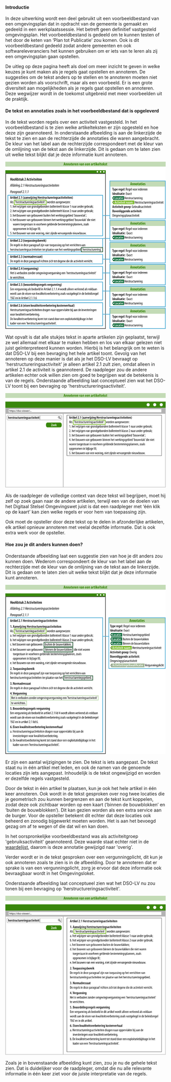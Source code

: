 ﻿#### Introductie

In deze uitwerking wordt een deel gebruikt uit een voorbeeldbestand van een
omgevingsplan dat in opdracht van de gemeente is gemaakt en gedeeld in een werkplaatssessie. Het betreft
geen definitief vastgesteld omgevingsplan. Het voorbeeldbestand is gedeeld om te
kunnen testen of het door de keten van ‘Plan tot Publicatie’ zou komen. Ook is
dit voorbeeldbestand gedeeld zodat andere gemeenten en ook softwareleveranciers
het kunnen gebruiken om er iets van te leren als zij een omgevingsplan gaan
opstellen.

De uitleg op deze pagina heeft als doel om meer inzicht te geven in welke keuzes
je kunt maken als je regels gaat opstellen en annoteren. De suggesties om de
tekst anders op te stellen en te annoteren moeten niet gezien worden als
voorschrift, maar als een voorbeeld. Er is een grote diversiteit aan mogelijkheden
als je regels gaat opstellen en annoteren. Deze wegwijzer wordt in de toekomst
uitgebreid met meer voorbeelden uit de praktijk.

#### De tekst en annotaties zoals in het voorbeeldbestand dat is opgeleverd

In de tekst worden regels over een activiteit vastgesteld. In het
voorbeeldbestand is te zien welke artikelteksten er zijn opgesteld en hoe deze
zijn geannoteerd. In onderstaande afbeelding is aan de linkerzijde de tekst te
zien en aan de rechterzijde de annotaties die waren aangebracht. De kleur van
het label aan de rechterzijde correspondeert met de kleur van de omlijning van
de tekst aan de linkerzijde. Dit is gedaan om te laten zien uit welke tekst
blijkt dat je deze informatie kunt annoteren.

![](media/7141Annoteren_Artikeltekst1.png)

Wat opvalt is dat alle stukjes tekst in aparte artikelen zijn geplaatst, terwijl
ze wel allemaal met elkaar te maken hebben en los van elkaar gelezen niet juist
geïnterpreteerd kunnen worden. Hierbij is het belangrijk om te weten is dat
DSO-LV bij een bevraging het hele artikel toont. Gevolg van het annoteren op
deze manier is dat als je het DSO-LV bevraagt op 'herstructureringsactiviteit'
je alleen artikel 2.1 zult zien, omdat alleen in artikel 2.1 de activiteit is 
geannoteerd. De raadpleger zou de andere artikelen echter ook willen zien om 
goed te begrijpen wat de betekenis is van de regels. Onderstaande
afbeelding laat conceptueel zien wat het DSO-LV toont bij een bevraging op
'herstructureringsactiviteit'.

![](media/7141Annoteren_Artikeltekst_Viewer1.png)

Als de raadpleger de volledige context van deze tekst wil begrijpen, moet hij
zelf op zoek gaan naar de andere artikelen, terwijl een van de doelen van het
Digitaal Stelsel Omgevingswet juist is dat een raadpleger met ‘één klik op de
kaart’ kan zien welke regels er voor hem van toepassing zijn.

Ook moet de opsteller door deze tekst op te delen in afzonderlijke artikelen,
elk artikel opnieuw annoteren met veelal dezelfde informatie. Dat is ook extra
werk voor de opsteller.

#### Hoe zou je dit anders kunnen doen?

Onderstaande afbeelding laat een suggestie zien van hoe je dit anders zou kunnen
doen. Wederom correspondeert de kleur van het label aan de rechterzijde met de
kleur van de omlijning van de tekst aan de linkerzijde. Dit is gedaan om te
laten zien uit welke tekst blijkt dat je deze informatie kunt annoteren.

![](media/7141Annoteren_Artikeltekst2.png)

Er zijn een aantal wijzigingen te zien. De tekst is iets aangepast. De tekst
staat nu in één artikel met leden, en ook de namen van de genoemde locaties zijn
iets aangepast. Inhoudelijk is de tekst ongewijzigd en worden er dezelfde regels
vastgesteld.

Door de tekst in één artikel te plaatsen, kun je ook het hele artikel in één
keer annoteren. Ook wordt in de tekst gesproken over nog twee locaties die je
geometrisch zou kunnen bergrenzen en aan de tekst kunt koppelen, zodat deze ook
zichtbaar worden op een kaart (‘binnen de bouwblokken’ en ‘buiten de
bouwblokken’). Dit kan gezien worden als een extra service aan de burger. Voor
de opsteller betekent dit echter dat deze locaties ook beheerd en zonodig
bijgewerkt moeten worden. Het is aan het bevoegd gezag om af te wegen of die dat
wil en kan doen.

In het oorspronkelijke voorbeeldbestand was als activiteitgroep
'gebruiksactiviteit' geannoteerd. Deze waarde staat echter niet in de
[waardelijst](https://stelselcatalogus.omgevingswet.overheid.nl/waardelijstenpagina),
daarom is deze annotatie gewijzigd naar 'overig'.

Verder wordt er in de tekst gesproken over een vergunningplicht, dit kun je ook
annoteren zoals te zien is in de afbeelding. Door te annoteren dat er sprake is
van een vergunningplicht, zorg je ervoor dat deze informatie ook bevraagbaar
wordt in het Omgevingsloket.

Onderstaande afbeelding laat conceptueel zien wat het DSO-LV nu zou tonen bij
een bevraging op 'herstructureringsactiviteit'.

![](media/7141Annoteren_Artikeltekst_Viewer2.png)

Zoals je in bovenstaande afbeelding kunt zien, zou je nu de gehele tekst zien.
Dat is duidelijker voor de raadpleger, omdat die nu alle relevante informatie
in één keer ziet voor de juiste interpretatie van de regels.